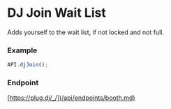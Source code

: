 # DJ Join Wait List

Adds yourself to the wait list, if not locked and not full.

### Example

```js
API.djJoin();
```

### Endpoint

[https://plug.dj/_/](/api/endpoints/booth.md)